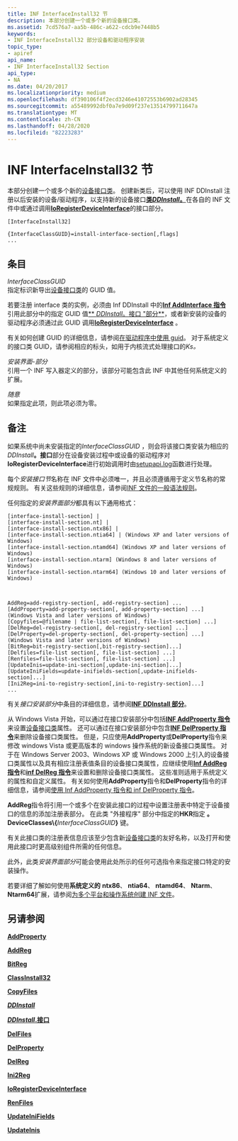 ```yaml
---
title: INF InterfaceInstall32 节
description: 本部分创建一个或多个新的设备接口类。
ms.assetid: 7cd576a7-aa5b-486c-a622-cdcb9e7448b5
keywords:
- INF InterfaceInstall32 部分设备和驱动程序安装
topic_type:
- apiref
api_name:
- INF InterfaceInstall32 Section
api_type:
- NA
ms.date: 04/20/2017
ms.localizationpriority: medium
ms.openlocfilehash: df390106f4f2ecd3246e41072553b6902ad28345
ms.sourcegitcommit: a55489992dbf0a7e9d09f237e13514799711647a
ms.translationtype: MT
ms.contentlocale: zh-CN
ms.lasthandoff: 04/28/2020
ms.locfileid: "82223283"
---
```

# <a name="inf-interfaceinstall32-section"></a>INF InterfaceInstall32 节


本部分创建一个或多个新的[设备接口类](device-interface-classes.md)。 创建新类后，可以使用 INF DDInstall 注册以后安装的设备/驱动程序，以支持新的设备接口[**类*DDInstall*。**](inf-ddinstall-interfaces-section.md)在各自的 INF 文件中或通过调用[**IoRegisterDeviceInterface**](https://docs.microsoft.com/windows-hardware/drivers/ddi/wdm/nf-wdm-ioregisterdeviceinterface)的接口部分。

```inf
[InterfaceInstall32]
 
{InterfaceClassGUID}=install-interface-section[,flags]
...
```

## <a name="entries"></a>条目


<a href="" id="interfaceclassguid"></a>*InterfaceClassGUID*  
指定标识新导出[设备接口类](device-interface-classes.md)的 GUID 值。

若要注册 interface 类的实例，必须由 Inf DDInstall 中的[**Inf AddInterface 指令**](inf-addinterface-directive.md)引用此部分中的指定 GUID 值[** *DDInstall*。接口 "部分**](inf-ddinstall-interfaces-section.md)，或者新安装的设备的驱动程序必须通过此 GUID 调用[**IoRegisterDeviceInterface**](https://docs.microsoft.com/windows-hardware/drivers/ddi/wdm/nf-wdm-ioregisterdeviceinterface) 。

有关如何创建 GUID 的详细信息，请参阅[在驱动程序中使用 guid](https://docs.microsoft.com/windows-hardware/drivers/kernel/using-guids-in-drivers)。 对于系统定义的接口类 GUID，请参阅相应的标头，如用于内核流式处理接口的*Ks。*

<a href="" id="install-interface-section"></a>*安装界面-部分*  
引用一个 INF 写入器定义的部分，该部分可能包含此 INF 中其他任何系统定义的扩展。

<a href="" id="flags"></a>*随意*  
如果指定此项，则此项必须为零。

<a name="remarks"></a>备注
-------

如果系统中尚未安装指定的*InterfaceClassGUID* ，则会将该接口类安装为相应的<em>DDInstall</em>**。接口**部分在设备安装过程中或设备的驱动程序对**IoRegisterDeviceInterface**进行初始调用时由[setupapi.log](setupapi.md)函数进行处理。

每个*安装接口节*名称在 INF 文件中必须唯一，并且必须遵循用于定义节名称的常规规则。 有关这些规则的详细信息，请参阅[INF 文件的一般语法规则](general-syntax-rules-for-inf-files.md)。

任何指定的*安装界面部分*都具有以下通用格式：

```inf
[interface-install-section] | 
[interface-install-section.nt] | 
[interface-install-section.ntx86] | 
[interface-install-section.ntia64] | (Windows XP and later versions of Windows)
[interface-install-section.ntamd64] (Windows XP and later versions of Windows)
[interface-install-section.ntarm] (Windows 8 and later versions of Windows)
[interface-install-section.ntarm64] (Windows 10 and later versions of Windows)


 
AddReg=add-registry-section[, add-registry-section] ...
[AddProperty=add-property-section[, add-property-section] ...]  (Windows Vista and later versions of Windows)
[Copyfiles=@filename | file-list-section[, file-list-section] ...]
[DelReg=del-registry-section[, del-registry-section] ...]
[DelProperty=del-property-section[, del-property-section] ...]  (Windows Vista and later versions of Windows)
[BitReg=bit-registry-section[,bit-registry-section]...]
[Delfiles=file-list section[, file-list-section] ...]
[Renfiles=file-list-section[, file-list-section] ...]
[UpdateInis=update-ini-section[,update-ini-section]...]
[UpdateIniFields=update-inifields-section[,update-inifields-section]...]
[Ini2Reg=ini-to-registry-section[,ini-to-registry-section]...]
...
```

有关*接口安装部分*中条目的详细信息，请参阅[**INF DDInstall 部分**](inf-ddinstall-section.md)。

从 Windows Vista 开始，可以通过在接口安装部分中包括[**INF AddProperty 指令**](inf-addproperty-directive.md)来设置[设备接口类](device-interface-classes.md)属性。 还可以通过在接口安装部分中包含[**INF DelProperty 指令**](inf-delproperty-directive.md)来删除设备接口类属性。 但是，只应使用**AddProperty**或**DelProperty**指令来修改 windows Vista 或更高版本的 windows 操作系统的新设备接口类属性。 对于在 Windows Server 2003、Windows XP 或 Windows 2000 上引入的设备接口类属性以及具有相应注册表值条目的设备接口类属性，应继续使用[**Inf AddReg 指令**](inf-addreg-directive.md)和[**inf DelReg 指令**](inf-delreg-directive.md)来设置和删除设备接口类属性。 这些准则适用于系统定义的属性和自定义属性。 有关如何使用**AddProperty**指令和**DelProperty**指令的详细信息，请参阅[使用 Inf AddProperty 指令和 inf DelProperty 指令](using-the-inf-addproperty-directive-and-the-inf-delproperty-directive.md)。

**AddReg**指令将引用一个或多个在安装此接口的过程中设置注册表中特定于设备接口的信息的添加注册表部分。 在此类 "外接程序" 部分中指定的**HKR**指定 **。DeviceClasses\\{**<em>InterfaceClassGUID</em>**}** 键。

有关此接口类的注册表信息应该至少包含新[设备接口类](device-interface-classes.md)的友好名称，以及打开和使用此接口时更高级别组件所需的任何信息。

此外，此类*安装界面部分*可能会使用此处所示的任何可选指令来指定接口特定的安装操作。

若要详细了解如何使用**系统定义的** **ntx86**、 **ntia64**、 **ntamd64**、 **Ntarm**、 **Ntarm64**扩展，请参阅[为多个平台和操作系统创建 INF 文件](creating-inf-files-for-multiple-platforms-and-operating-systems.md)。

## <a name="see-also"></a>另请参阅


[**AddProperty**](inf-addproperty-directive.md)

[**AddReg**](inf-addreg-directive.md)

[**BitReg**](inf-bitreg-directive.md)

[**ClassInstall32**](inf-classinstall32-section.md)

[**CopyFiles**](inf-copyfiles-directive.md)

[***DDInstall***](inf-ddinstall-section.md)

[***DDInstall*.接口**](inf-ddinstall-interfaces-section.md)

[**DelFiles**](inf-delfiles-directive.md)

[**DelProperty**](inf-delproperty-directive.md)

[**DelReg**](inf-delreg-directive.md)

[**Ini2Reg**](inf-ini2reg-directive.md)

[**IoRegisterDeviceInterface**](https://docs.microsoft.com/windows-hardware/drivers/ddi/wdm/nf-wdm-ioregisterdeviceinterface)

[**RenFiles**](inf-renfiles-directive.md)

[**UpdateIniFields**](inf-updateinifields-directive.md)

[**UpdateInis**](inf-updateinis-directive.md)

 

 







